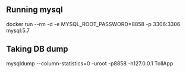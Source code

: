 ## Running mysql

docker run --rm -d -e MYSQL_ROOT_PASSWORD=8858 -p 3306:3306 mysql:5.7

## Taking DB dump

mysqldump --column-statistics=0 -uroot -p8858 -h127.0.0.1 TollApp